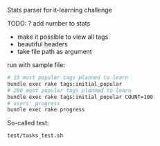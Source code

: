 Stats parser for it-learning challenge

TODO:
? add number to stats
- make it possible to view all tags
- beautiful headers
- take file path as argument

run with sample file:
```bash
# 15 most popular tags planned to learn
bundle exec rake tags:initial_popular
# 200 most popular tags planned to learn
bundle exec rake tags:initial_popular COUNT=100
# users' progress
bundle exec rake progress
```

So-called test:
```bash
test/tasks_test.sh
```
